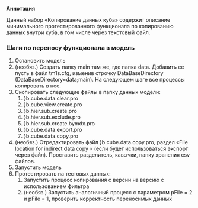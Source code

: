 **Аннотация**

Данный набор «Копирование данных куба» содержит описание минимального протестированного функционала по копированию данных внутри куба, в том числе через текстовый файл.

### Шаги по переносу функционала в модель

1.  Остановить модель
2.  (необяз.) Создать папку main там же, где папка data. Добавить ее пусть в файл tm1s.cfg, изменив строчку DataBaseDirectory (DataBaseDirectory=data;main). На следующем шаге все процессы копировать в нее.
3.  Скопировать следующие файлы в папку данных модели:
    1.  }b.cube.data.clear.pro
    2.  }b.cube.view.create.pro
    3.  }b.hier.sub.create.pro
    4.  }b.hier.sub.exclude.pro
    5.  }b.hier.sub.create.bymdx.pro
    6.  }b.cube.data.export.pro
    7.  }b.cube.data.copy.pro
4.  (необяз.) Отредактировать файл }b.cube.data.copy.pro, раздел «File location for indirect data copy » (если будет использоваться экспорт через файл). Проставить разделитель, кавычки, папку хранения csv файлов.
5.  Запустить модель
6.  Протестировать на тестовых данных:
    1.  Запустить процесс копирования с версии на версию с использованием фильтра
    2.  (необяз.) Запустить аналогичный процесс с параметром pFile = 2 и pFile = 1, проверить корректность переносимых данных
